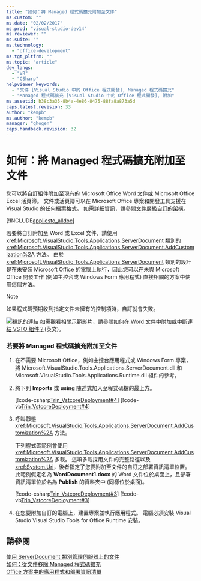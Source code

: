 ```yaml
---
title: "如何：將 Managed 程式碼擴充附加至文件"
ms.custom: ""
ms.date: "02/02/2017"
ms.prod: "visual-studio-dev14"
ms.reviewer: ""
ms.suite: ""
ms.technology: 
  - "office-development"
ms.tgt_pltfrm: ""
ms.topic: "article"
dev_langs: 
  - "VB"
  - "CSharp"
helpviewer_keywords: 
  - "文件 [Visual Studio 中的 Office 程式開發], Managed 程式碼擴充"
  - "Managed 程式碼擴充 [Visual Studio 中的 Office 程式開發], 附加"
ms.assetid: b38c3a35-8b4a-4e86-8475-88fa8a873a5d
caps.latest.revision: 33
author: "kempb"
ms.author: "kempb"
manager: "ghogen"
caps.handback.revision: 32
---
```

# 如何：將 Managed 程式碼擴充附加至文件
  您可以將自訂組件附加至現有的 Microsoft Office Word 文件或 Microsoft Office Excel 活頁簿。  文件或活頁簿可以在 Microsoft Office 專案和開發工具支援在 Visual Studio 的任何檔案格式。  如需詳細資訊，請參閱[文件層級自訂的架構](../vsto/architecture-of-document-level-customizations.md)。  
  
 [!INCLUDE[appliesto_alldoc](../vsto/includes/appliesto-alldoc-md.md)]  
  
 若要將自訂附加至 Word 或 Excel 文件，請使用 <xref:Microsoft.VisualStudio.Tools.Applications.ServerDocument> 類別的 <xref:Microsoft.VisualStudio.Tools.Applications.ServerDocument.AddCustomization%2A> 方法。  由於 <xref:Microsoft.VisualStudio.Tools.Applications.ServerDocument> 類別的設計是在未安裝 Microsoft Office 的電腦上執行，因此您可以在未與 Microsoft Office 開發工作 \(例如主控台或 Windows Form 應用程式\) 直接相關的方案中使用這個方法。  
  
> [!NOTE]  
>  如果程式碼預期收到指定文件未擁有的控制項時，自訂就會失敗。  
  
 ![視訊的連結](../vsto/media/playvideo.png "視訊的連結") 如需觀看相關示範影片，請參閱[如何在 Word 文件中附加或中斷連結 VSTO 組件？](http://go.microsoft.com/fwlink/?LinkId=136782)\(英文\)。  
  
### 若要將 Managed 程式碼擴充附加至文件  
  
1.  在不需要 Microsoft Office，例如主控台應用程式或 Windows Form 專案，將 Microsoft.VisualStudio.Tools.Applications.ServerDocument.dll 和 Microsoft.VisualStudio.Tools.Applications.Runtime.dll 組件的參考。  
  
2.  將下列 **Imports** 或 **using** 陳述式加入至程式碼檔的最上方。  
  
     [!code-csharp[Trin_VstcoreDeployment#4](../snippets/csharp/VS_Snippets_OfficeSP/Trin_VstcoreDeployment/CS/Program.cs#4)]
     [!code-vb[Trin_VstcoreDeployment#4](../snippets/visualbasic/VS_Snippets_OfficeSP/Trin_VstcoreDeployment/VB/Program.vb#4)]  
  
3.  呼叫靜態 <xref:Microsoft.VisualStudio.Tools.Applications.ServerDocument.AddCustomization%2A> 方法。  
  
     下列程式碼範例會使用 <xref:Microsoft.VisualStudio.Tools.Applications.ServerDocument.AddCustomization%2A> 多載。  這項多載採用文件的完整路徑以及 <xref:System.Uri>，後者指定了您要附加至文件的自訂之部署資訊清單位置。  此範例假定名為 **WordDocument1.docx** 的 Word 文件位於桌面上，且部署資訊清單位於名為 **Publish** 的資料夾中 \(同樣位於桌面\)。  
  
     [!code-csharp[Trin_VstcoreDeployment#3](../snippets/csharp/VS_Snippets_OfficeSP/Trin_VstcoreDeployment/CS/Program.cs#3)]
     [!code-vb[Trin_VstcoreDeployment#3](../snippets/visualbasic/VS_Snippets_OfficeSP/Trin_VstcoreDeployment/VB/Program.vb#3)]  
  
4.  在您要附加自訂的電腦上，建置專案並執行應用程式。  電腦必須安裝 Visual Studio Visual Studio Tools for Office Runtime 安裝。  
  
## 請參閱  
 [使用 ServerDocument 類別管理伺服器上的文件](../vsto/managing-documents-on-a-server-by-using-the-serverdocument-class.md)   
 [如何：從文件移除 Managed 程式碼擴充](../vsto/how-to-remove-managed-code-extensions-from-documents.md)   
 [Office 方案中的應用程式和部署資訊清單](../vsto/application-and-deployment-manifests-in-office-solutions.md)  
  
  